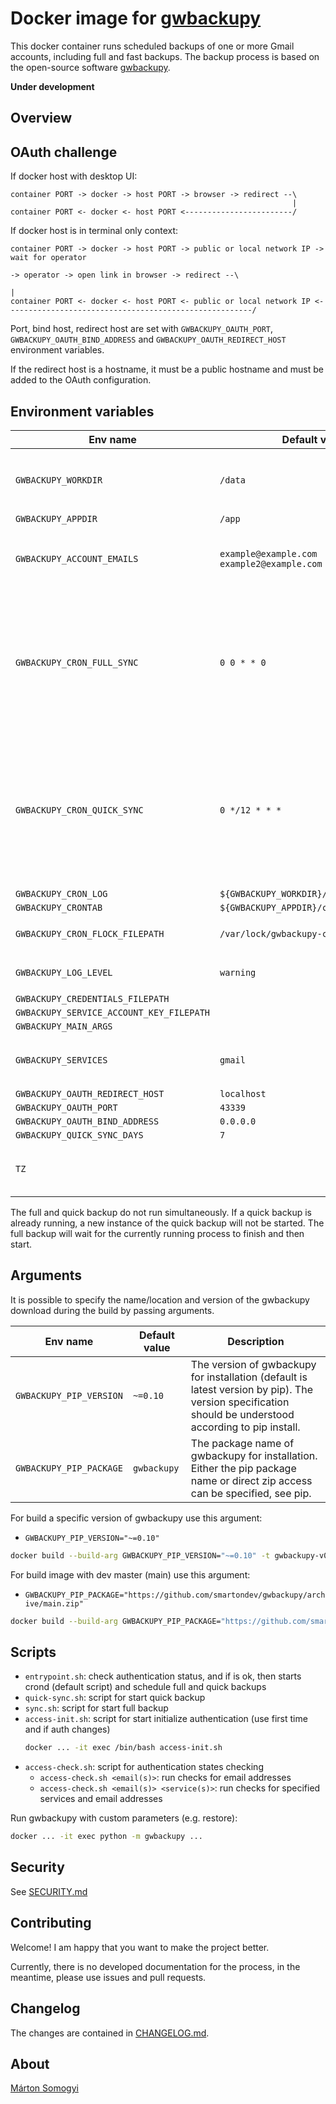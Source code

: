 # Docker image for [gwbackupy](https://github.com/smartondev/gwbackupy)

This docker container runs scheduled backups of one or more Gmail accounts, including full and fast backups.
The backup process is based on the open-source software [gwbackupy](https://github.com/smartondev/gwbackupy).

**Under development**

## Overview

## OAuth challenge

If docker host with desktop UI:

```
container PORT -> docker -> host PORT -> browser -> redirect --\
                                                               |
container PORT <- docker <- host PORT <------------------------/
```

If docker host is in terminal only context:

```
container PORT -> docker -> host PORT -> public or local network IP -> wait for operator
                                                                          -> operator -> open link in browser -> redirect --\
                                                                                                                            |
container PORT <- docker <- host PORT <- public or local network IP <-------------------------------------------------------/
```

Port, bind host, redirect host are set with `GWBACKUPY_OAUTH_PORT`, `GWBACKUPY_OAUTH_BIND_ADDRESS`
and `GWBACKUPY_OAUTH_REDIRECT_HOST` environment variables.

If the redirect host is a hostname, it must be a public hostname and must be added to the OAuth configuration.

## Environment variables

| Env name                                 | Default value                              | Description                                                                                                       |
|------------------------------------------|--------------------------------------------|-------------------------------------------------------------------------------------------------------------------|
| `GWBACKUPY_WORKDIR`                      | `/data`                                    | Data directory, see more `--workdir` parameter                                                                    |
| `GWBACKUPY_APPDIR`                       | `/app`                                     |                                                                                                                   |
| `GWBACKUPY_ACCOUNT_EMAILS`               | `example@example.com example2@example.com` | Email accounts, space separated list                                                                              |
| `GWBACKUPY_CRON_FULL_SYNC`               | `0 0 * * 0`                                | Cron's pattern to full backup. If empty, it will be turned off. By default, it runs every Monday at 0 AM.         |
| `GWBACKUPY_CRON_QUICK_SYNC`              | `0 */12 * * *`                             | Cron's pattern to quick backup. If empty, it will be turned off. By default, it runs every day at 0 and 12 hours. |
| `GWBACKUPY_CRON_LOG`                     | `${GWBACKUPY_WORKDIR}/logs/crontab.log`    |                                                                                                                   |
| `GWBACKUPY_CRONTAB`                      | `${GWBACKUPY_APPDIR}/crontab`              |                                                                                                                   |
| `GWBACKUPY_CRON_FLOCK_FILEPATH`          | `/var/lock/gwbackupy-cron.lock`            | Filepath of cron's `flock`                                                                                        |
| `GWBACKUPY_LOG_LEVEL`                    | `warning`                                  | see more `--log-level` parameter                                                                                  |
| `GWBACKUPY_CREDENTIALS_FILEPATH`         | ` `                                        |                                                                                                                   |
| `GWBACKUPY_SERVICE_ACCOUNT_KEY_FILEPATH` | ` `                                        |                                                                                                                   |
| `GWBACKUPY_MAIN_ARGS`                    | ` `                                        |                                                                                                                   |
| `GWBACKUPY_SERVICES`                     | `gmail`                                    | Services for backup, currently `gmail` only                                                                       |
| `GWBACKUPY_OAUTH_REDIRECT_HOST`          | `localhost`                                |                                                                                                                   |
| `GWBACKUPY_OAUTH_PORT`                   | `43339`                                    |                                                                                                                   |
| `GWBACKUPY_OAUTH_BIND_ADDRESS`           | `0.0.0.0`                                  |                                                                                                                   |
| `GWBACKUPY_QUICK_SYNC_DAYS`              | `7`                                        |                                                                                                                   |
| `TZ`                                     | ` `                                        | timezone settings from alpine docker                                                                              |

The full and quick backup do not run simultaneously.
If a quick backup is already running, a new instance of the quick backup will not be started.
The full backup will wait for the currently running process to finish and then start.

## Arguments

It is possible to specify the name/location and version of the gwbackupy download during the build by passing arguments.

| Env name                | Default value | Description                                                                                                                                            |
|-------------------------|---------------|--------------------------------------------------------------------------------------------------------------------------------------------------------|
| `GWBACKUPY_PIP_VERSION` | `~=0.10`      | The version of gwbackupy for installation (default is latest version by pip). The version specification should be understood according to pip install. |
| `GWBACKUPY_PIP_PACKAGE` | `gwbackupy`   | The package name of gwbackupy for installation. Either the pip package name or direct zip access can be specified, see pip.                            |

For build a specific version of gwbackupy use this argument:

- `GWBACKUPY_PIP_VERSION="~=0.10"`

```bash
docker build --build-arg GWBACKUPY_PIP_VERSION="~=0.10" -t gwbackupy-v0-10 ./
```

For build image with dev master (main) use this argument:

- `GWBACKUPY_PIP_PACKAGE="https://github.com/smartondev/gwbackupy/archive/main.zip"`

```bash
docker build --build-arg GWBACKUPY_PIP_PACKAGE="https://github.com/smartondev/gwbackupy/archive/main.zip" -t gwbackupy-devmaster ./
```

## Scripts

- `entrypoint.sh`: check authentication status, and if is ok, then starts crond (default script) and schedule
  full and quick backups
- `quick-sync.sh`: script for start quick backup
- `sync.sh`: script for start full backup
- `access-init.sh`: script for start initialize authentication (use first time and if auth changes)
  ```bash
  docker ... -it exec /bin/bash access-init.sh
  ```
- `access-check.sh`: script for authentication states checking
    - `access-check.sh <email(s)>`: run checks for email addresses
    - `access-check.sh <email(s)> <service(s)>`: run checks for specified services and email addresses

Run gwbackupy with custom parameters (e.g. restore):

```bash
docker ... -it exec python -m gwbackupy ...
```

## Security

See [SECURITY.md](SECURITY.md)

## Contributing

Welcome! I am happy that you want to make the project better.

Currently, there is no developed documentation for the process, in the meantime, please use issues and pull requests.

## Changelog

The changes are contained in [CHANGELOG.md](CHANGELOG.md).

## About

[Márton Somogyi](https://github.com/Kamarton)

